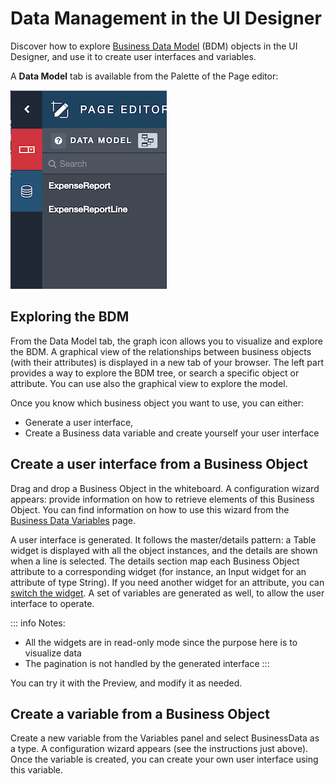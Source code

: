 # Data Management in the UI Designer

Discover how to explore [Business Data Model](define-business-data-model.md) (BDM) objects in the UI Designer, and use it to create user interfaces and variables.

A **Data Model** tab is available from the Palette of the Page editor:

![data_model_panel](images/uid_data_model_panel.png)

## Exploring the BDM
From the Data Model tab, the graph icon allows you to visualize and explore the BDM.
A graphical view of the relationships between business objects (with their attributes) is displayed in a new tab of your browser.
The left part provides a way to explore the BDM tree, or search a specific object or attribute.
You can use also the graphical view to explore the model.

Once you know which business object you want to use, you can either:
 - Generate a user interface,
 - Create a Business data variable and create yourself your user interface

## Create a user interface from a Business Object
Drag and drop a Business Object in the whiteboard.
A configuration wizard appears: provide information on how to retrieve elements of this Business Object.
You can find information on how to use this wizard from the [Business Data Variables](variables.md) page.

A user interface is generated. It follows the master/details pattern: a Table widget is displayed with all the object instances, and the details are shown when a line is selected.
The details section map each Business Object attribute to a corresponding widget (for instance, an Input widget for an attribute of type String).
If you need another widget for an attribute, you can [switch the widget](widgets.md).
A set of variables are generated as well, to allow the user interface to operate.

::: info
Notes:
- All the widgets are in read-only mode since the purpose here is to visualize data
- The pagination is not handled by the generated interface
:::

You can try it with the Preview, and modify it as needed.

## Create a variable from a Business Object
Create a new variable from the Variables panel and select BusinessData as a type.
A configuration wizard appears (see the instructions just above).
Once the variable is created, you can create your own user interface using this variable.

